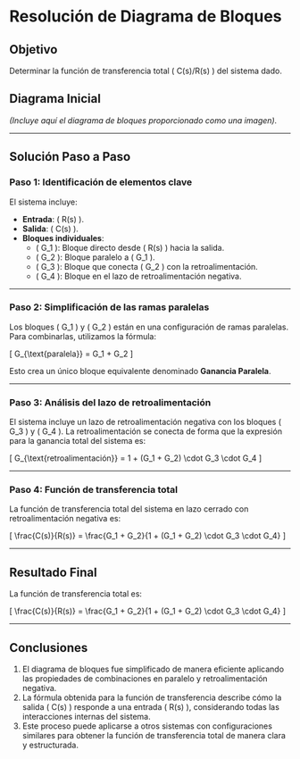 # Resolución de Diagrama de Bloques

## Objetivo
Determinar la función de transferencia total \( C(s)/R(s) \) del sistema dado.

## Diagrama Inicial
*(Incluye aquí el diagrama de bloques proporcionado como una imagen).*

---

## Solución Paso a Paso

### Paso 1: Identificación de elementos clave
El sistema incluye:
- **Entrada**: \( R(s) \).
- **Salida**: \( C(s) \).
- **Bloques individuales**:
  - \( G_1 \): Bloque directo desde \( R(s) \) hacia la salida.
  - \( G_2 \): Bloque paralelo a \( G_1 \).
  - \( G_3 \): Bloque que conecta \( G_2 \) con la retroalimentación.
  - \( G_4 \): Bloque en el lazo de retroalimentación negativa.

---

### Paso 2: Simplificación de las ramas paralelas
Los bloques \( G_1 \) y \( G_2 \) están en una configuración de ramas paralelas. Para combinarlas, utilizamos la fórmula:

\[
G_{\text{paralela}} = G_1 + G_2
\]

Esto crea un único bloque equivalente denominado **Ganancia Paralela**.

---

### Paso 3: Análisis del lazo de retroalimentación
El sistema incluye un lazo de retroalimentación negativa con los bloques \( G_3 \) y \( G_4 \). La retroalimentación se conecta de forma que la expresión para la ganancia total del sistema es:

\[
G_{\text{retroalimentación}} = 1 + (G_1 + G_2) \cdot G_3 \cdot G_4
\]

---

### Paso 4: Función de transferencia total
La función de transferencia total del sistema en lazo cerrado con retroalimentación negativa es:

\[
\frac{C(s)}{R(s)} = \frac{G_1 + G_2}{1 + (G_1 + G_2) \cdot G_3 \cdot G_4}
\]

---

## Resultado Final
La función de transferencia total es:

\[
\frac{C(s)}{R(s)} = \frac{G_1 + G_2}{1 + (G_1 + G_2) \cdot G_3 \cdot G_4}
\]

---

## Conclusiones
1. El diagrama de bloques fue simplificado de manera eficiente aplicando las propiedades de combinaciones en paralelo y retroalimentación negativa.
2. La fórmula obtenida para la función de transferencia describe cómo la salida \( C(s) \) responde a una entrada \( R(s) \), considerando todas las interacciones internas del sistema.
3. Este proceso puede aplicarse a otros sistemas con configuraciones similares para obtener la función de transferencia total de manera clara y estructurada.
